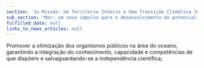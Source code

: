```yaml
---
section: '3a Missão: Um Território Inteiro e Uma Transição Climática Justa'
sub_section: "Mar: um novo impulso para o desenvolvimento do potencial oceânico do país"
fulfilled_date: null
links_to_news_articles: null
---
```


Promover a otimização dos organismos públicos na área do oceano, garantindo a integração do conhecimento, capacidade e competências de que dispõem e salvaguardando-se a independência científica;